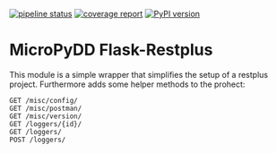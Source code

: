 [![pipeline status](https://gitlab.com/micropydd/micropydd-restplus/badges/master/pipeline.svg)](https://gitlab.com/micropydd/micropydd-restplus/commits/master) [![coverage report](https://gitlab.com/micropydd/micropydd-restplus/badges/master/coverage.svg)](https://gitlab.com/micropydd/micropydd-restplus/commits/master) [![PyPI version](https://badge.fury.io/py/MicroPyDD-restplus.svg)](https://badge.fury.io/py/MicroPyDD-restplus)

# MicroPyDD Flask-Restplus

This module is a simple wrapper that simplifies the setup of a restplus project. Furthermore adds some helper methods to the prohect:

```
GET /misc/config/
GET /misc/postman/
GET /misc/version/
GET /loggers/{id}/
GET /loggers/
POST /loggers/
``` 